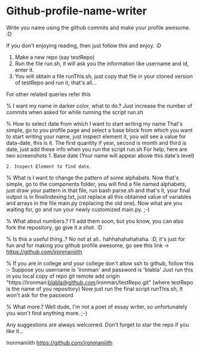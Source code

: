 # Github-profile-name-writer
Write you name using the github commits and make your profile awesome. :D


If you don't enjoying reading, then just follow this and enjoy. :D
1.	Make a new repo (say testRepo)
2.	Run the file run.sh, it will ask you the information like username and id, enter it.
3.	You will obtain	a file runThis.sh, just copy that file in your cloned version of testRepo and run it, that's all...


For other related queries refer this

% I want my name in darker color, what to do.?
	Just increase the number of commits when asked for while running the script run.sh


% How to select date from which I want to start writing my name
	That's simple, go to you profile page and select a base block from which you want to start writing your name, just inspect element it, you will see a value for data-date, this is it.
	The first quantity if year, second is month and third is date, just add these info when you run the script run.sh
	For help, here are two screenshots
	1. Base date (Your name will appear above this date's level)

	2. Inspect Element to find date.


% What is I want to change the pattern of some alphabets.
	Now that's simple, go to the components folder, you will find a file named alphabets, just draw your pattern in that file, run bash parse.sh and that's it, your final output is in finalIndexing.txt, just replace all this obtained value of variables and arrays in the file main.py (replacing the old one). Now what are you waiting for, go and run your newly customized main.py. ;-)


% What about numbers.?
	I'll add them soon, but you know, you can also fork the repository, go give it a shot. :D


% Is this a useful thing..?
	No not at all.. hahhahahahahaha. :D, it's just for fun and for making you github profile awesome, go see this link -> https://github.com/ironmaniiith

% If you are in college and your college don't allow ssh to github, follow this :-
	Suppose you username is 'ironman' and password is 'blabla'
	Just run this in you local copy of repo
	git remote add origin "https://ironman:blabla@github.com/ironman/testRepo.git" (where testRepo is the name of you repository)
	Now just run the final script runThis.sh, it won't ask for the password

% What more.?
	Well dude, I'm not a poet of essay writer, so unfortunately you won't find anything more. ;-)

Any suggestions are always welcomed.
Don't forget to star the repo if you like it...

Ironmaniiith
https://github.com/ironmaniiith